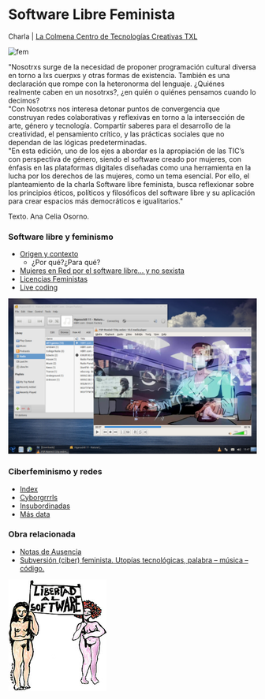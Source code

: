 # Software Libre Feminista

Charla | [La Colmena Centro de Tecnologías Creativas TXL](https://www.centroculturadigital.mx/actividad/Software-Libre-Feminista-3sFyZYHyl)


![fem](https://media.giphy.com/media/3oEduGltSSsJoBJIty/giphy.gif)  


"Nosotrxs surge de la necesidad de proponer programación cultural diversa en torno a lxs cuerpxs y otras formas de existencia. También es una declaración que rompe con la heteronorma del lenguaje. ¿Quiénes realmente caben en un nosotrxs?, ¿en quién o quiénes pensamos cuando lo decimos?  
"Con Nosotrxs nos interesa detonar puntos de convergencia que construyan redes colaborativas y reflexivas en torno a la intersección de arte, género y tecnología. Compartir saberes para el desarrollo de la creatividad, el pensamiento crítico, y las prácticas sociales que no dependan de las lógicas predeterminadas.  
"En esta edición, uno de los ejes a abordar es la apropiación de las TIC’s con perspectiva de género, siendo el software creado por mujeres, con énfasis en las plataformas digitales diseñadas como una herramienta en la lucha por los derechos de las mujeres, como un tema esencial. Por ello, el planteamiento de la charla Software libre feminista, busca reflexionar sobre los principios éticos, políticos y filosóficos del software libre y su aplicación para crear espacios más democráticos e igualitarios."  

Texto. Ana Celia Osorno.


### Software libre y feminismo

- [Origen y contexto](https://www.gnu.org/)
	- ¿Por qué?¿Para qué?
- [Mujeres en Red por el software libre... y no sexista ](https://www.mujeresenred.net/software_libre/indexsl.html)
- [Licencias Feministas](https://labekka.red/licencia-f2f/)
- [Live coding](https://github.com/toplap/awesome-livecoding#code-of-conduct)


![n](https://github.com/MarianneTeixido/software-libre-feminista/blob/main/img/escritorio.jpg)




### Ciberfeminismo y redes

- [Index](https://cyberfeminismindex.com/)
- [Cyborgrrrls](https://cyborgrrrls.wordpress.com/)
- [Insubordinadas](https://insubordinadas.com/la-chinampa/)
- [Más data](https://monoskop.org/Cyberfeminism) 

### Obra relacionada

- [Notas de Ausencia](https://notasdeausencia.cc/memorial/)
- [Subversión (ciber) feminista. Utopías tecnológicas, palabra – música – código.](https://www.tierraadentro.cultura.gob.mx/subversion-ciber-feminista-utopias-tecnologicas-palabra-musica-codigo/)



![n](https://github.com/MarianneTeixido/software-libre-feminista/blob/main/img/libertad.jpg)






